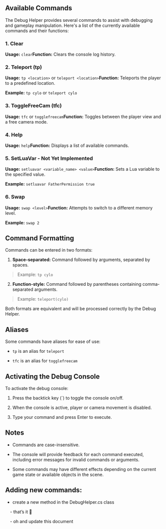 ## Available Commands

The Debug Helper provides several commands to assist with debugging and gameplay manipulation. Here's a list of the currently available commands and their functions:
### 1. Clear

**Usage:** `clear`**Function:** Clears the console log history.

### 2. Teleport (tp)

**Usage:** `tp <location>` or `teleport <location>`**Function:** Teleports the player to a predefined location.

**Example:** `tp cylo` or `teleport cylo`

### 3. ToggleFreeCam (tfc)

**Usage:** `tfc` or `togglefreecam`**Function:** Toggles between the player view and a free camera mode.

### 4. Help

**Usage:** `help`**Function:** Displays a list of available commands.

### 5. SetLuaVar - Not Yet Implemented

**Usage:** `setluavar <variable_name> <value>`**Function:** Sets a Lua variable to the specified value.

**Example:** `setluavar FatherPermission true`

### 6. Swap

**Usage:** `swap <level>`**Function:** Attempts to switch to a different memory level.

**Example:** `swap 2`

## Command Formatting

Commands can be entered in two formats:

1. **Space-separated:** Command followed by arguments, separated by spaces.

> Example: `tp cylo`

2. **Function-style:** Command followed by parentheses containing comma-separated arguments.

> Example: `teleport(cylo)`

Both formats are equivalent and will be processed correctly by the Debug Helper.

## Aliases

Some commands have aliases for ease of use:

- `tp` is an alias for `teleport`

- `tfc` is an alias for `togglefreecam`

## Activating the Debug Console

To activate the debug console:

1. Press the backtick key (`) to toggle the console on/off.

2. When the console is active, player or camera movement is disabled.

3. Type your command and press Enter to execute.

## Notes

- Commands are case-insensitive.

- The console will provide feedback for each command executed, including error messages for invalid commands or arguments.

- Some commands may have different effects depending on the current game state or available objects in the scene.

  

## Adding new commands:

- create a new method in the DebugHelper.cs class

    - that’s it 🙂

    - oh and update this document
